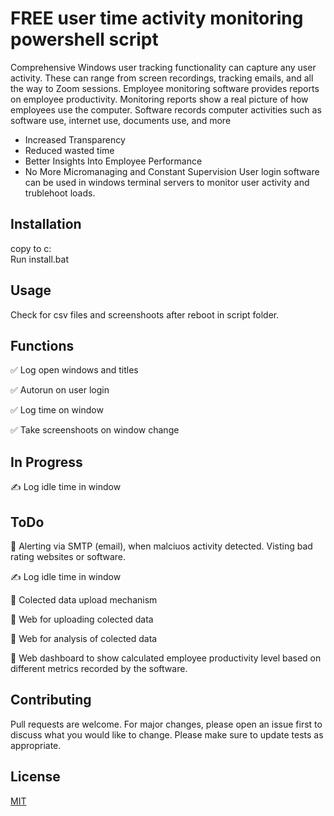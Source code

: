 # FREE user time activity monitoring powershell script
Comprehensive Windows user tracking functionality can capture any user activity. These can range from screen recordings, tracking emails, and all the way to Zoom sessions.
Employee monitoring software provides reports on employee productivity. Monitoring reports show a real picture of how employees use the computer. Software records computer activities such as software use, internet use, documents use, and more
* Increased Transparency
* Reduced wasted time
* Better Insights Into Employee Performance
* No More Micromanaging and Constant Supervision
User login software can be used in windows terminal servers to monitor user activity and trublehoot loads.
## Installation
copy to c:\
Run install.bat

## Usage
Check for csv files and screenshoots after reboot in script folder.

## Functions
:white_check_mark: Log open windows and titles

:white_check_mark: Autorun on user login

:white_check_mark: Log time on window

:white_check_mark: Take screenshoots on window change

## In Progress
:writing_hand: Log idle time in window

## ToDo
:black_square_button: Alerting via SMTP (email), when malciuos activity detected. Visting bad rating websites or software.

:writing_hand: Log idle time in window

:black_square_button: Colected data upload mechanism

:black_square_button: Web for uploading colected data

:black_square_button: Web for analysis of colected data

:black_square_button: Web dashboard to show calculated employee productivity level based on different metrics recorded by the software.

## Contributing
Pull requests are welcome. For major changes, please open an issue first to discuss what you would like to change.
Please make sure to update tests as appropriate.

## License
[MIT](https://choosealicense.com/licenses/mit/)

